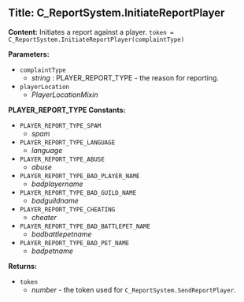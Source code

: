 ## Title: C_ReportSystem.InitiateReportPlayer

**Content:**
Initiates a report against a player.
`token = C_ReportSystem.InitiateReportPlayer(complaintType)`

**Parameters:**
- `complaintType`
  - *string* : PLAYER_REPORT_TYPE - the reason for reporting.
- `playerLocation`
  - *PlayerLocationMixin*

**PLAYER_REPORT_TYPE Constants:**
- `PLAYER_REPORT_TYPE_SPAM`
  - *spam*
- `PLAYER_REPORT_TYPE_LANGUAGE`
  - *language*
- `PLAYER_REPORT_TYPE_ABUSE`
  - *abuse*
- `PLAYER_REPORT_TYPE_BAD_PLAYER_NAME`
  - *badplayername*
- `PLAYER_REPORT_TYPE_BAD_GUILD_NAME`
  - *badguildname*
- `PLAYER_REPORT_TYPE_CHEATING`
  - *cheater*
- `PLAYER_REPORT_TYPE_BAD_BATTLEPET_NAME`
  - *badbattlepetname*
- `PLAYER_REPORT_TYPE_BAD_PET_NAME`
  - *badpetname*

**Returns:**
- `token`
  - *number* - the token used for `C_ReportSystem.SendReportPlayer`.